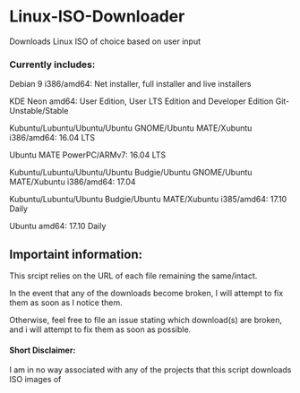 # Linux-ISO-Downloader
Downloads Linux ISO of choice based on user input


### Currently includes:


Debian 9 i386/amd64:  Net installer, full installer and live installers

KDE Neon amd64:  User Edition, User LTS Edition and Developer Edition Git-Unstable/Stable

Kubuntu/Lubuntu/Ubuntu/Ubuntu GNOME/Ubuntu MATE/Xubuntu i386/amd64:  16.04 LTS

Ubuntu MATE PowerPC/ARMv7:  16.04 LTS

Kubuntu/Lubuntu/Ubuntu/Ubuntu Budgie/Ubuntu GNOME/Ubuntu MATE/Xubuntu i386/amd64:  17.04

Kubuntu/Lubuntu/Ubuntu Budgie/Ubuntu MATE/Xubuntu i385/amd64:  17.10 Daily

Ubuntu amd64:  17.10 Daily



## Importaint information:


This srcipt relies on the URL of each file remaining the same/intact.

In the event that any of the downloads become broken, I will attempt to fix them as soon as I notice them.

Otherwise, feel free to file an issue stating which download(s) are broken, and i will attempt to fix them as soon as possible.



#### Short Disclaimer:


I am in no way associated with any of the projects that this script downloads ISO images of
